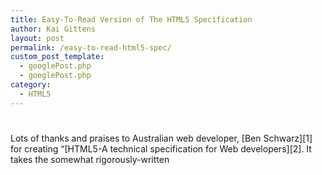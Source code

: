 ```yaml
---
title: Easy-To-Read Version of The HTML5 Specification
author: Kai Gittens
layout: post
permalink: /easy-to-read-html5-spec/
custom_post_template:
  - googlePost.php
  - googlePost.php
category:
  - HTML5
---
```

# 

Lots of thanks and praises to Australian web developer, [Ben Schwarz][1] for creating “[HTML5-A technical specification for Web developers][2]. It takes the somewhat rigorously-written 